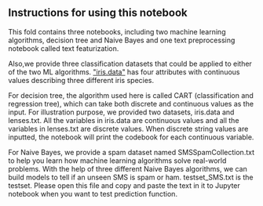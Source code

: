 ## Instructions for using this notebook ##

This fold contains three notebooks, including two machine learning algorithms, decision tree and Naive Bayes and one text preprocessing notebook called text featurization.

Also,we provide three classification datasets that could be applied to either of the two ML algorithms. ["iris.data"](https://archive.ics.uci.edu/ml/datasets/iris) has four attributes with continuous values describing three different iris species.


For decision tree, the algorithm used here is called CART (classification and regression tree), which can take both discrete and continuous values as the input. For illustration purpose, we provided two datasets, iris.data and lenses.txt. All the variables in iris.data are continuous values and all the variables in lenses.txt are discrete values. When discrete string values are inputted, the notebook will print the codebook for each continuous variable.

For Naive Bayes, we provide a spam dataset named SMSSpamCollection.txt to help you learn how machine learning algorithms solve real-world problems. With the help of three different Naive Bayes algorithms, we can build models to tell if an unseen SMS is spam or ham. testset_SMS.txt is the testset. Please open this file and copy and paste the text in it to Jupyter notebook when you want to test prediction function.
